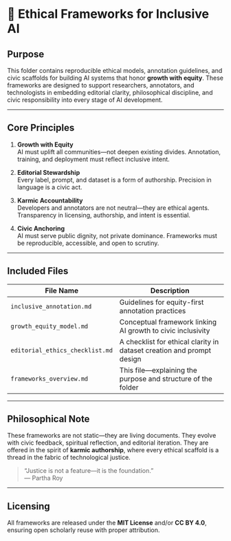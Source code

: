 # 🧱 Ethical Frameworks for Inclusive AI

## Purpose

This folder contains reproducible ethical models, annotation guidelines, and civic scaffolds for building AI systems that honor **growth with equity**. These frameworks are designed to support researchers, annotators, and technologists in embedding editorial clarity, philosophical discipline, and civic responsibility into every stage of AI development.

---

## Core Principles

1. **Growth with Equity**  
   AI must uplift all communities—not deepen existing divides. Annotation, training, and deployment must reflect inclusive intent.

2. **Editorial Stewardship**  
   Every label, prompt, and dataset is a form of authorship. Precision in language is a civic act.

3. **Karmic Accountability**  
   Developers and annotators are not neutral—they are ethical agents. Transparency in licensing, authorship, and intent is essential.

4. **Civic Anchoring**  
   AI must serve public dignity, not private dominance. Frameworks must be reproducible, accessible, and open to scrutiny.

---

## Included Files

| File Name                      | Description                                                                 |
|-------------------------------|-----------------------------------------------------------------------------|
| `inclusive_annotation.md`     | Guidelines for equity-first annotation practices                           |
| `growth_equity_model.md`      | Conceptual framework linking AI growth to civic inclusivity                |
| `editorial_ethics_checklist.md` | A checklist for ethical clarity in dataset creation and prompt design     |
| `frameworks_overview.md`      | This file—explaining the purpose and structure of the folder               |

---

## Philosophical Note

These frameworks are not static—they are living documents. They evolve with civic feedback, spiritual reflection, and editorial iteration. They are offered in the spirit of **karmic authorship**, where every ethical scaffold is a thread in the fabric of technological justice.

> “Justice is not a feature—it is the foundation.”  
> — Partha Roy

---

## Licensing

All frameworks are released under the **MIT License** and/or **CC BY 4.0**, ensuring open scholarly reuse with proper attribution.

